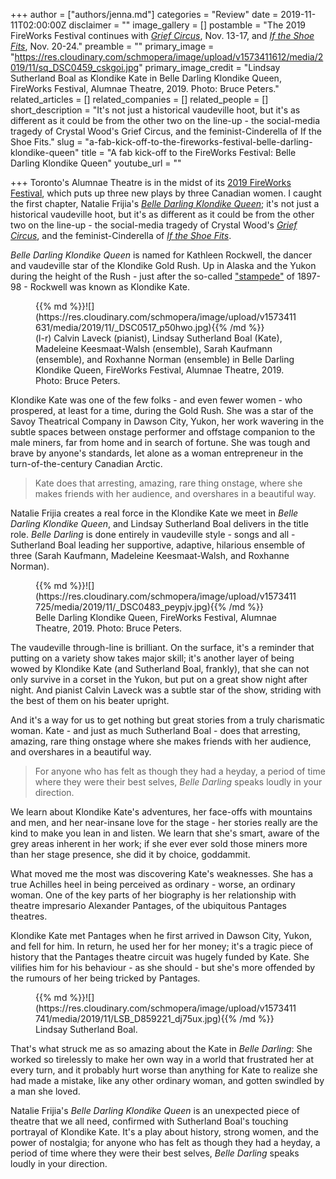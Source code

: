 +++
author = ["authors/jenna.md"]
categories = "Review"
date = 2019-11-11T02:00:00Z
disclaimer = ""
image_gallery = []
postamble = "The 2019 FireWorks Festival continues with [_Grief Circus_](https://www.alumnaetheatre.com/grief-circus.html), Nov. 13-17, and [_If the Shoe Fits_](https://www.alumnaetheatre.com/if-the-shoe-fits.html), Nov. 20-24."
preamble = ""
primary_image = "https://res.cloudinary.com/schmopera/image/upload/v1573411612/media/2019/11/sq_DSC0459_cskgoi.jpg"
primary_image_credit = "Lindsay Sutherland Boal as Klondike Kate in Belle Darling Klondike Queen, FireWorks Festival, Alumnae Theatre, 2019. Photo: Bruce Peters."
related_articles = []
related_companies = []
related_people = []
short_description = "It's not just a historical vaudeville hoot, but it's as different as it could be from the other two on the line-up - the social-media tragedy of Crystal Wood's Grief Circus, and the feminist-Cinderella of If the Shoe Fits."
slug = "a-fab-kick-off-to-the-fireworks-festival-belle-darling-klondike-queen"
title = "A fab kick-off to the FireWorks Festival: Belle Darling Klondike Queen"
youtube_url = ""

+++
Toronto's Alumnae Theatre is in the midst of its [2019 FireWorks Festival](https://www.alumnaetheatre.com/fireworks-festival.html), which puts up three new plays by three Canadian women. I caught the first chapter, Natalie Frijia's [_Belle Darling Klondike Queen_](https://www.alumnaetheatre.com/belle-darling-klondike-queen.html); it's not just a historical vaudeville hoot, but it's as different as it could be from the other two on the line-up - the social-media tragedy of Crystal Wood's [_Grief Circus_](https://www.alumnaetheatre.com/grief-circus.html), and the feminist-Cinderella of [_If the Shoe Fits_](https://www.alumnaetheatre.com/if-the-shoe-fits.html).

_Belle Darling Klondike Queen_ is named for Kathleen Rockwell, the dancer and vaudeville star of the Klondike Gold Rush. Up in Alaska and the Yukon during the height of the Rush - just after the so-called ["stampede"](https://en.wikipedia.org/wiki/Klondike_Gold_Rush#Beginning_of_the_stampede_(July_1897)) of 1897-98 - Rockwell was known as Klondike Kate.

<figure data-type="image">{{% md %}}![](https://res.cloudinary.com/schmopera/image/upload/v1573411631/media/2019/11/_DSC0517_p50hwo.jpg){{% /md %}}

<figcaption>(l-r) Calvin Laveck (pianist), Lindsay Sutherland Boal (Kate), Madeleine Keesmaat-Walsh (ensemble), Sarah Kaufmann (ensemble), and Roxhanne Norman (ensemble) in Belle Darling Klondike Queen, FireWorks Festival, Alumnae Theatre, 2019. Photo: Bruce Peters.</figcaption>  
</figure>

Klondike Kate was one of the few folks - and even fewer women - who prospered, at least for a time, during the Gold Rush. She was a star of the Savoy Theatrical Company in Dawson City, Yukon, her work wavering in the subtle spaces between onstage performer and offstage companion to the male miners, far from home and in search of fortune. She was tough and brave by anyone's standards, let alone as a woman entrepreneur in the turn-of-the-century Canadian Arctic.

> Kate does that arresting, amazing, rare thing onstage, where she makes friends with her audience, and overshares in a beautiful way.

Natalie Frijia creates a real force in the Klondike Kate we meet in _Belle Darling Klondike Queen_, and Lindsay Sutherland Boal delivers in the title role. _Belle Darling_ is done entirely in vaudeville style - songs and all - Sutherland Boal leading her supportive, adaptive, hilarious ensemble of three (Sarah Kaufmann, Madeleine Keesmaat-Walsh, and Roxhanne Norman).

<figure data-type="image">{{% md %}}![](https://res.cloudinary.com/schmopera/image/upload/v1573411725/media/2019/11/_DSC0483_peypjv.jpg){{% /md %}}

<figcaption>Belle Darling Klondike Queen, FireWorks Festival, Alumnae Theatre, 2019. Photo: Bruce Peters.</figcaption>  
</figure>

The vaudeville through-line is brilliant. On the surface, it's a reminder that putting on a variety show takes major skill; it's another layer of being wowed by Klondike Kate (and Sutherland Boal, frankly), that she can not only survive in a corset in the Yukon, but put on a great show night after night. And pianist Calvin Laveck was a subtle star of the show, striding with the best of them on his beater upright.

And it's a way for us to get nothing but great stories from a truly charismatic woman. Kate - and just as much Sutherland Boal - does that arresting, amazing, rare thing onstage where she makes friends with her audience, and overshares in a beautiful way.

> For anyone who has felt as though they had a heyday, a period of time where they were their best selves, _Belle Darling_ speaks loudly in your direction.

We learn about Klondike Kate's adventures, her face-offs with mountains and men, and her near-insane love for the stage - her stories really are the kind to make you lean in and listen. We learn that she's smart, aware of the grey areas inherent in her work; if she ever ever sold those miners more than her stage presence, she did it by choice, goddammit.

What moved me the most was discovering Kate's weaknesses. She has a true Achilles heel in being perceived as ordinary - worse, an ordinary woman. One of the key parts of her biography is her relationship with theatre impresario Alexander Pantages, of the ubiquitous Pantages theatres.

Klondike Kate met Pantages when he first arrived in Dawson City, Yukon, and fell for him. In return, he used her for her money; it's a tragic piece of history that the Pantages theatre circuit was hugely funded by Kate. She vilifies him for his behaviour - as she should - but she's more offended by the rumours of her being tricked by Pantages.

<figure data-type="image">{{% md %}}![](https://res.cloudinary.com/schmopera/image/upload/v1573411741/media/2019/11/LSB_D859221_dj75ux.jpg){{% /md %}}

<figcaption>Lindsay Sutherland Boal.</figcaption>  
</figure>

That's what struck me as so amazing about the Kate in _Belle Darling_: She worked so tirelessly to make her own way in a world that frustrated her at every turn, and it probably hurt worse than anything for Kate to realize she had made a mistake, like any other ordinary woman, and gotten swindled by a man she loved.

Natalie Frijia's _Belle Darling Klondike Queen_ is an unexpected piece of theatre that we all need, confirmed with Sutherland Boal's touching portrayal of Klondike Kate. It's a play about history, strong women, and the power of nostalgia; for anyone who has felt as though they had a heyday, a period of time where they were their best selves, _Belle Darling_ speaks loudly in your direction.